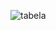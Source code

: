 ![tabela](https://user-images.githubusercontent.com/105508007/187358145-43acdf85-8624-43b3-9651-429231224c5f.png)

